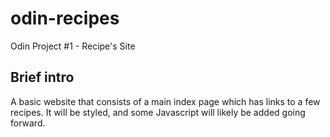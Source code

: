 # odin-recipes
Odin Project #1 - Recipe's Site

## Brief intro
A basic website that consists of a main index page which has links to a few recipes. It will be styled, and some Javascript will likely be added going forward.


